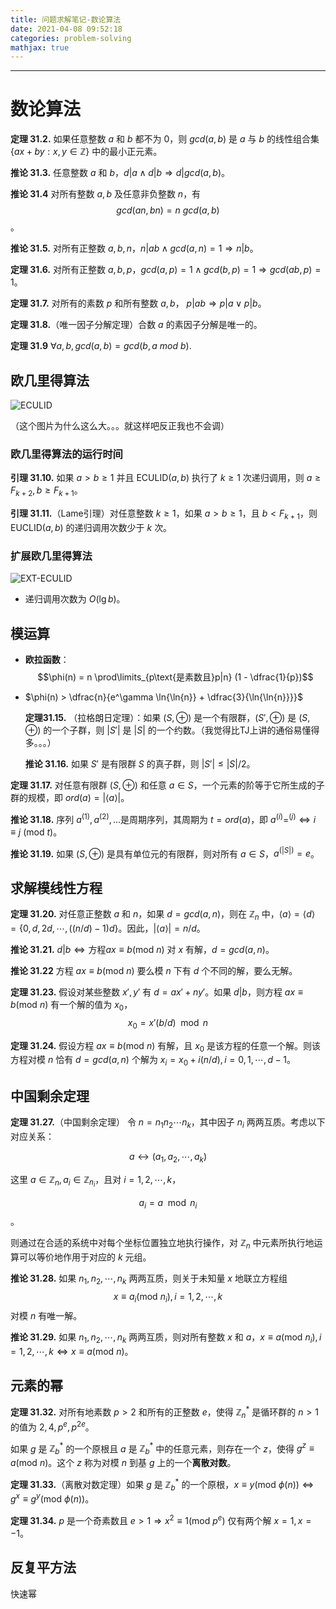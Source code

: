 ```yaml
---
title: 问题求解笔记-数论算法
date: 2021-04-08 09:52:18
categories: problem-solving
mathjax: true
---
```


---

# 数论算法

**定理 31.2.** 如果任意整数 $a$ 和 $b$ 都不为 $0$，则 $gcd(a, b)$ 是 $a$ 与 $b$ 的线性组合集 $\{ ax + by : x, y \in \mathbb{Z} \}$ 中的最小正元素。

**推论 31.3.** 任意整数 $a$ 和 $b$，$d | a \wedge d|b \Rightarrow d | gcd(a,b)$。

**推论 31.4** 对所有整数 $a,b$ 及任意非负整数 $n$，有 $$gcd(an,bn) = n~gcd(a,b)$$。

**推论 31.5.** 对所有正整数 $a,b,n$，$n | ab \wedge gcd(a, n) = 1 \Rightarrow n | b$。

**定理 31.6.** 对所有正整数 $a,b,p$，$gcd(a, p ) = 1 \wedge gcd(b, p) = 1 \Rightarrow gcd(ab, p) = 1$。

**定理 31.7.** 对所有的素数 $p$ 和所有整数 $a,b$， $p | ab \Rightarrow p |a \vee p | b$。

**定理 31.8.**（唯一因子分解定理）合数 $a$ 的素因子分解是唯一的。

<!--more -->

**定理 31.9** $\forall a, b, gcd(a, b) = gcd(b, a ~mod ~b)$.

## 欧几里得算法

![ECULID](euclid.png "eculid")

（这个图片为什么这么大。。。就这样吧反正我也不会调）

### 欧几里得算法的运行时间

**引理 31.10.** 如果 $a > b \geq 1$ 并且 ECULID$(a,b)$ 执行了 $k \geq 1$ 次递归调用，则 $a \geq F_{k+2}, b \geq F_{k+1}$。

**引理 31.11.**（Lame引理）对任意整数 $k \geq 1$，如果 $a > b \geq 1$，且 $b < F_{k+1}$，则 EUCLID$(a,b)$ 的递归调用次数少于 $k$ 次。

### 扩展欧几里得算法

![EXT-ECULID](extgcd.png "ext-eculid")

- 递归调用次数为 $O(\lg{b})$。

## 模运算

- **欧拉函数**：$$\phi(n) = n \prod\limits_{p\text{是素数且}p|n} (1 - \dfrac{1}{p})$$

- $\phi(n) > \dfrac{n}{e^\gamma \ln{\ln{n}} + \dfrac{3}{\ln{\ln{n}}}}$

  

  

  **定理31.15.** （拉格朗日定理）：如果 $(S, \oplus)$ 是一个有限群，$(S', \oplus )$ 是 $(S,\oplus)$ 的一个子群，则 $|S'|$ 是 $|S|$ 的一个约数。（我觉得比TJ上讲的通俗易懂得多。。。）

  **推论 31.16.** 如果 $S'$ 是有限群 $S$ 的真子群，则 $|S' | \leq |S| / 2$。

**定理 31.17.** 对任意有限群 $(S, \oplus)$ 和任意 $a \in S$，一个元素的阶等于它所生成的子群的规模，即 $ord(a) = |\langle a \rangle|$。

**推论 31.18.** 序列 $a^{(1)}, a^{(2)}, ...$是周期序列，其周期为 $t = ord(a)$，即 $a^{(i)} = ^{(j)} \Leftrightarrow i \equiv j~ (\text{mod }t)$。

**推论 31.19.** 如果 $(S, \oplus)$ 是具有单位元的有限群，则对所有 $a \in S$，$a^{(|S|)} = e$。



## 求解模线性方程

**定理 31.20.** 对任意正整数 $a$ 和 $n$，如果 $d = gcd(a,n)$，则在 $\mathbb{Z}_n$ 中，$\langle a \rangle = \langle d \rangle = \{ 0, d, 2d, \cdots , ((n/d) - 1)d \}$。因此，$|\langle a \rangle| = n /d$。

**推论 31.21.** $d | b \Leftrightarrow \text{方程} ax \equiv b (\text{mod } n)$ 对 $x$ 有解，$d  =gcd(a,n)$。 

**推论 31.22** 方程 $ax \equiv b (\text{mod } n)$ 要么模 $n$ 下有 $d$ 个不同的解，要么无解。

**定理 31.23.** 假设对某些整数 $x', y'$ 有 $d = ax' + ny'$。如果 $d | b$，则方程 $ax \equiv b(\text{mod } n)$ 有一个解的值为 $x_0$，$$x_0 = x'(b / d) \mod n$$

**定理 31.24.** 假设方程 $ax \equiv b(\text{mod } n)$ 有解，且 $x_0$ 是该方程的任意一个解。则该方程对模 $n$ 恰有 $d = gcd(a,n)$ 个解为 $x_i = x_0 + i(n /d), i =0, 1, \cdots, d- 1$。



## 中国剩余定理

**定理 31.27.**（中国剩余定理） 令 $n = n_1 n_2\cdots n_k$，其中因子 $n_i$ 两两互质。考虑以下对应关系：

$$a \leftrightarrow (a_1, a_2, \cdots, a_k)$$

这里 $a \in \mathbb{Z}_n, a_i \in \mathbb{Z}_{n_i}$，且对 $i = 1, 2, \cdots, k$，

$$a_i =  a \mod n_i$$。

则通过在合适的系统中对每个坐标位置独立地执行操作，对 $\mathbb{Z}_n$ 中元素所执行地运算可以等价地作用于对应的 $k$ 元组。

**推论 31.28.** 如果 $n_1, n_2, \cdots, n_k$ 两两互质，则关于未知量 $x$ 地联立方程组 $$x \equiv a_i (\text{mod } n_i), i = 1, 2, \cdots,k$$ 对模 $n$ 有唯一解。

**推论 31.29.** 如果 $n_1, n_2, \cdots, n_k$ 两两互质，则对所有整数 $x$ 和 $a$，$x \equiv a(\text{mod } n_i), i = 1, 2, \cdots, k \Leftrightarrow x \equiv a (\text{mod } n)$。



## 元素的幂

**定理 31.32.** 对所有地素数 $p > 2$ 和所有的正整数 $e$，使得 $\mathbb{Z}_n^*$ 是循环群的 $n > 1$ 的值为 $2, 4, p^e, p^{2e}$。

如果 $g$ 是 $\mathbb{Z}_b^*$ 的一个原根且 $a$ 是 $\mathbb{Z}_b^*$ 中的任意元素，则存在一个 $z$，使得 $g^z \equiv a(\text{mod } n)$。这个 $z$ 称为对模 $n$ 到基 $g$ 上的一个**离散对数**。

**定理 31.33.**（离散对数定理）如果 $g$ 是 $\mathbb{Z}_b^*$ 的一个原根，$x \equiv y(\text{mod } \phi(n)) \Leftrightarrow g^x \equiv g^y (\text{mod } \phi(n))$。



**定理 31.34.** $p$ 是一个奇素数且 $e > 1 \Rightarrow x^2 \equiv 1(\text{mod } p^e)$ 仅有两个解 $x =1, x= -1$。

## 反复平方法

快速幂